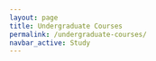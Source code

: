 ```yaml
---
layout: page
title: Undergraduate Courses
permalink: /undergraduate-courses/
navbar_active: Study
---
```


